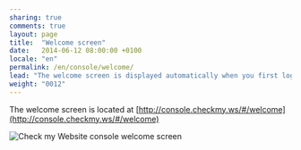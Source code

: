 ```yaml
---
sharing: true
comments: true
layout: page
title:  "Welcome screen"
date:   2014-06-12 08:00:00 +0100
locale: "en"
permalink: /en/console/welcome/
lead: "The welcome screen is displayed automatically when you first login into the console."
weight: "0012"
---
```


The welcome screen is located at [http://console.checkmy.ws/#/welcome](http://console.checkmy.ws/#/welcome)

![Check my Website console welcome screen](/assets/img/fullsize/en/console/welcome/welcome-screen.png)